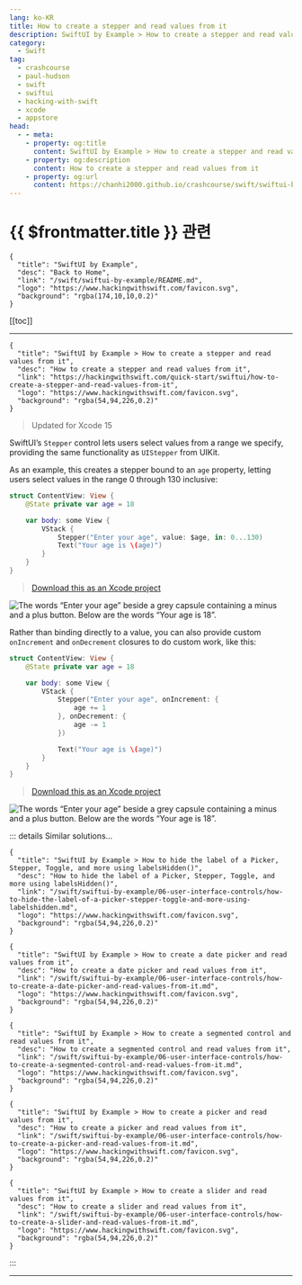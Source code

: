 ```yaml
---
lang: ko-KR
title: How to create a stepper and read values from it
description: SwiftUI by Example > How to create a stepper and read values from it
category:
  - Swift
tag: 
  - crashcourse
  - paul-hudson
  - swift
  - swiftui
  - hacking-with-swift
  - xcode
  - appstore
head:
  - - meta:
    - property: og:title
      content: SwiftUI by Example > How to create a stepper and read values from it
    - property: og:description
      content: How to create a stepper and read values from it
    - property: og:url
      content: https://chanhi2000.github.io/crashcourse/swift/swiftui-by-example/06-user-interface-controls/how-to-create-a-stepper-and-read-values-from-it.html
---
```


# {{ $frontmatter.title }} 관련

```component VPCard
{
  "title": "SwiftUI by Example",
  "desc": "Back to Home",
  "link": "/swift/swiftui-by-example/README.md",
  "logo": "https://www.hackingwithswift.com/favicon.svg",
  "background": "rgba(174,10,10,0.2)"
}
```

[[toc]]

---

```component VPCard
{
  "title": "SwiftUI by Example > How to create a stepper and read values from it",
  "desc": "How to create a stepper and read values from it",
  "link": "https://hackingwithswift.com/quick-start/swiftui/how-to-create-a-stepper-and-read-values-from-it",
  "logo": "https://www.hackingwithswift.com/favicon.svg",
  "background": "rgba(54,94,226,0.2)"
}
```

> Updated for Xcode 15

SwiftUI’s `Stepper` control lets users select values from a range we specify, providing the same functionality as `UIStepper` from UIKit.

As an example, this creates a stepper bound to an `age` property, letting users select values in the range 0 through 130 inclusive:

```swift
struct ContentView: View {
    @State private var age = 18

    var body: some View {
        VStack {
            Stepper("Enter your age", value: $age, in: 0...130)
            Text("Your age is \(age)")
        }
    }
}
```

> [<FontIcon icon="fas fa-file-zipper"/>Download this as an Xcode project](https://www.hackingwithswift.com/files/projects/swiftui/how-to-create-a-stepper-and-read-values-from-it-1.zip)

![The words “Enter your age” beside a grey capsule containing a minus and a plus button. Below are the words “Your age is 18”.](https://www.hackingwithswift.com/img/books/quick-start/swiftui/how-to-create-a-stepper-and-read-values-from-it-1~dark.png)

Rather than binding directly to a value, you can also provide custom `onIncrement` and `onDecrement` closures to do custom work, like this:

```swift
struct ContentView: View {
    @State private var age = 18

    var body: some View {
        VStack {
            Stepper("Enter your age", onIncrement: {
                age += 1
            }, onDecrement: {
                age -= 1
            })

            Text("Your age is \(age)")
        }
    }
}
```

> [<FontIcon icon="fas fa-file-zipper"/>Download this as an Xcode project](https://www.hackingwithswift.com/files/projects/swiftui/how-to-create-a-stepper-and-read-values-from-it-2.zip)

![The words “Enter your age” beside a grey capsule containing a minus and a plus button. Below are the words “Your age is 18”.](https://www.hackingwithswift.com/img/books/quick-start/swiftui/how-to-create-a-stepper-and-read-values-from-it-2~dark.png)

::: details Similar solutions…

```component VPCard
{
  "title": "SwiftUI by Example > How to hide the label of a Picker, Stepper, Toggle, and more using labelsHidden()",
  "desc": "How to hide the label of a Picker, Stepper, Toggle, and more using labelsHidden()",
  "link": "/swift/swiftui-by-example/06-user-interface-controls/how-to-hide-the-label-of-a-picker-stepper-toggle-and-more-using-labelshidden.md",
  "logo": "https://www.hackingwithswift.com/favicon.svg",
  "background": "rgba(54,94,226,0.2)"
}
```

```component VPCard
{
  "title": "SwiftUI by Example > How to create a date picker and read values from it",
  "desc": "How to create a date picker and read values from it",
  "link": "/swift/swiftui-by-example/06-user-interface-controls/how-to-create-a-date-picker-and-read-values-from-it.md",
  "logo": "https://www.hackingwithswift.com/favicon.svg",
  "background": "rgba(54,94,226,0.2)"
}
```

```component VPCard
{
  "title": "SwiftUI by Example > How to create a segmented control and read values from it",
  "desc": "How to create a segmented control and read values from it",
  "link": "/swift/swiftui-by-example/06-user-interface-controls/how-to-create-a-segmented-control-and-read-values-from-it.md",
  "logo": "https://www.hackingwithswift.com/favicon.svg",
  "background": "rgba(54,94,226,0.2)"
}
```

```component VPCard
{
  "title": "SwiftUI by Example > How to create a picker and read values from it",
  "desc": "How to create a picker and read values from it",
  "link": "/swift/swiftui-by-example/06-user-interface-controls/how-to-create-a-picker-and-read-values-from-it.md",
  "logo": "https://www.hackingwithswift.com/favicon.svg",
  "background": "rgba(54,94,226,0.2)"
}
```

```component VPCard
{
  "title": "SwiftUI by Example > How to create a slider and read values from it",
  "desc": "How to create a slider and read values from it",
  "link": "/swift/swiftui-by-example/06-user-interface-controls/how-to-create-a-slider-and-read-values-from-it.md",
  "logo": "https://www.hackingwithswift.com/favicon.svg",
  "background": "rgba(54,94,226,0.2)"
}
```

:::

---

<TagLinks />